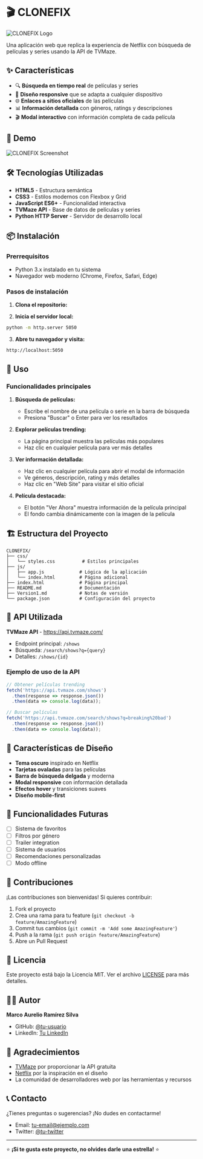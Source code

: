 # 🎬 CLONEFIX

![CLONEFIX Logo](https://img.shields.io/badge/CLONEFIX-Netflix%20Clone-red?style=for-the-badge&logo=netflix)

Una aplicación web que replica la experiencia de Netflix con búsqueda de películas y series usando la API de TVMaze.

## ✨ Características


- 🔍 **Búsqueda en tiempo real** de películas y series
- 📱 **Diseño responsive** que se adapta a cualquier dispositivo
- 🌐 **Enlaces a sitios oficiales** de las películas
- 📊 **Información detallada** con géneros, ratings y descripciones
- 🎬 **Modal interactivo** con información completa de cada película

## 🚀 Demo

![CLONEFIX Screenshot](https://via.placeholder.com/800x400/000/fff?text=CLONEFIX+Demo)

## 🛠️ Tecnologías Utilizadas

- **HTML5** - Estructura semántica
- **CSS3** - Estilos modernos con Flexbox y Grid
- **JavaScript ES6+** - Funcionalidad interactiva
- **TVMaze API** - Base de datos de películas y series
- **Python HTTP Server** - Servidor de desarrollo local

## 📦 Instalación

### Prerrequisitos

- Python 3.x instalado en tu sistema
- Navegador web moderno (Chrome, Firefox, Safari, Edge)

### Pasos de instalación

1. **Clona el repositorio:**


2. **Inicia el servidor local:**
```bash
python -m http.server 5050
```

3. **Abre tu navegador y visita:**
```
http://localhost:5050
```

## 🎯 Uso

### Funcionalidades principales

1. **Búsqueda de películas:**
   - Escribe el nombre de una película o serie en la barra de búsqueda
   - Presiona "Buscar" o Enter para ver los resultados

2. **Explorar películas trending:**
   - La página principal muestra las películas más populares
   - Haz clic en cualquier película para ver más detalles

3. **Ver información detallada:**
   - Haz clic en cualquier película para abrir el modal de información
   - Ve géneros, descripción, rating y más detalles
   - Haz clic en "Web Site" para visitar el sitio oficial

4. **Película destacada:**
   - El botón "Ver Ahora" muestra información de la película principal
   - El fondo cambia dinámicamente con la imagen de la película

## 🏗️ Estructura del Proyecto

```
CLONEFIX/
├── css/
│   └── styles.css          # Estilos principales
├── js/
│   ├── app.js             # Lógica de la aplicación
│   └── index.html         # Página adicional
├── index.html             # Página principal
├── README.md              # Documentación
├── Version1.md            # Notas de versión
└── package.json           # Configuración del proyecto
```

## 🔧 API Utilizada

**TVMaze API** - https://api.tvmaze.com/
- Endpoint principal: `/shows`
- Búsqueda: `/search/shows?q={query}`
- Detalles: `/shows/{id}`

### Ejemplo de uso de la API

```javascript
// Obtener películas trending
fetch('https://api.tvmaze.com/shows')
  .then(response => response.json())
  .then(data => console.log(data));

// Buscar películas
fetch('https://api.tvmaze.com/search/shows?q=breaking%20bad')
  .then(response => response.json())
  .then(data => console.log(data));
```

## 🎨 Características de Diseño

- **Tema oscuro** inspirado en Netflix
- **Tarjetas ovaladas** para las películas
- **Barra de búsqueda delgada** y moderna
- **Modal responsive** con información detallada
- **Efectos hover** y transiciones suaves
- **Diseño mobile-first**

## 🚀 Funcionalidades Futuras

- [ ] Sistema de favoritos
- [ ] Filtros por género
- [ ] Trailer integration
- [ ] Sistema de usuarios
- [ ] Recomendaciones personalizadas
- [ ] Modo offline

## 🤝 Contribuciones

¡Las contribuciones son bienvenidas! Si quieres contribuir:

1. Fork el proyecto
2. Crea una rama para tu feature (`git checkout -b feature/AmazingFeature`)
3. Commit tus cambios (`git commit -m 'Add some AmazingFeature'`)
4. Push a la rama (`git push origin feature/AmazingFeature`)
5. Abre un Pull Request

## 📝 Licencia

Este proyecto está bajo la Licencia MIT. Ver el archivo [LICENSE](LICENSE) para más detalles.

## 👨‍💻 Autor

**Marco Aurelio Ramírez Silva**
- GitHub: [@tu-usuario](https://github.com/tu-usuario)
- LinkedIn: [Tu LinkedIn](https://linkedin.com/in/tu-usuario)

## 🙏 Agradecimientos

- [TVMaze](https://www.tvmaze.com/) por proporcionar la API gratuita
- [Netflix](https://www.netflix.com/) por la inspiración en el diseño
- La comunidad de desarrolladores web por las herramientas y recursos

## 📞 Contacto

¿Tienes preguntas o sugerencias? ¡No dudes en contactarme!

- Email: tu-email@ejemplo.com
- Twitter: [@tu-twitter](https://twitter.com/tu-twitter)

---

⭐ **¡Si te gusta este proyecto, no olvides darle una estrella!** ⭐
